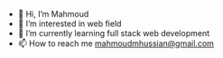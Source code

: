 - 👋 Hi, I’m Mahmoud
- 👀 I’m interested in web field
- 🌱 I’m currently learning full stack web development
- 📫 How to reach me mahmoudmhussian@gmail.com

<!---
7oda97/7oda97 is a ✨ special ✨ repository because its `README.md` (this file) appears on your GitHub profile.
You can click the Preview link to take a look at your changes.
--->

